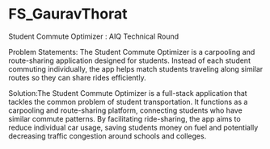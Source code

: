 # FS_GauravThorat
Student Commute Optimizer : AIQ Technical Round

Problem Statements: The Student Commute Optimizer is a carpooling and route-sharing application designed for students. Instead of each student commuting individually, the app helps match students traveling along similar routes so they can share rides efficiently.

Solution:The Student Commute Optimizer is a full-stack application that tackles the common problem of student transportation. It functions as a carpooling and route-sharing platform, connecting students who have similar commute patterns. By facilitating ride-sharing, the app aims to reduce individual car usage, saving students money on fuel and potentially decreasing traffic congestion around schools and colleges.




